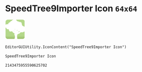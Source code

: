# SpeedTree9Importer Icon `64x64`
<img src="/img/SpeedTree9Importer%20Icon.png" width=64 height=64>

``` CSharp
EditorGUIUtility.IconContent("SpeedTree9Importer Icon")
```
```
SpeedTree9Importer Icon
```
```
2143475955590625702
```
